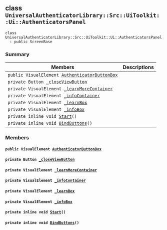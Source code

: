 ## class `UniversalAuthenticatorLibrary::Src::UiToolkit::Ui::AuthenticatorsPanel` 

```
class UniversalAuthenticatorLibrary::Src::UiToolkit::Ui::AuthenticatorsPanel
  : public ScreenBase
```

### Summary

 Members                        | Descriptions                                
--------------------------------|---------------------------------------------
`public VisualElement `[`AuthenticatorButtonBox`](#class_universal_authenticator_library_1_1_src_1_1_ui_toolkit_1_1_ui_1_1_authenticators_panel_1a8363e5f560e1445a60d7201a50800509) | 
`private Button `[`_closeViewButton`](#class_universal_authenticator_library_1_1_src_1_1_ui_toolkit_1_1_ui_1_1_authenticators_panel_1aefa810109f4fcd16559164bb31eef046) | 
`private VisualElement `[`_learnMoreContainer`](#class_universal_authenticator_library_1_1_src_1_1_ui_toolkit_1_1_ui_1_1_authenticators_panel_1a54c805e34b1b57664fcda3acf5910716) | 
`private VisualElement `[`_infoContainer`](#class_universal_authenticator_library_1_1_src_1_1_ui_toolkit_1_1_ui_1_1_authenticators_panel_1a7697b702bc4ac4d3a543451454067527) | 
`private VisualElement `[`_learnBox`](#class_universal_authenticator_library_1_1_src_1_1_ui_toolkit_1_1_ui_1_1_authenticators_panel_1a4329741038af44baf9630c3cf865ac30) | 
`private VisualElement `[`_infoBox`](#class_universal_authenticator_library_1_1_src_1_1_ui_toolkit_1_1_ui_1_1_authenticators_panel_1ae9cc69d3da1414dbd7f7da44af4018b8) | 
`private inline void `[`Start`](#class_universal_authenticator_library_1_1_src_1_1_ui_toolkit_1_1_ui_1_1_authenticators_panel_1a07aaf1227e4d645f15e0a964f54ef291)`()` | 
`private inline void `[`BindButtons`](#class_universal_authenticator_library_1_1_src_1_1_ui_toolkit_1_1_ui_1_1_authenticators_panel_1ac0a62408f7b64fe84a8a710e7119b60b)`()` | 

### Members

#### `public VisualElement `[`AuthenticatorButtonBox`](#class_universal_authenticator_library_1_1_src_1_1_ui_toolkit_1_1_ui_1_1_authenticators_panel_1a8363e5f560e1445a60d7201a50800509) 

#### `private Button `[`_closeViewButton`](#class_universal_authenticator_library_1_1_src_1_1_ui_toolkit_1_1_ui_1_1_authenticators_panel_1aefa810109f4fcd16559164bb31eef046) 

#### `private VisualElement `[`_learnMoreContainer`](#class_universal_authenticator_library_1_1_src_1_1_ui_toolkit_1_1_ui_1_1_authenticators_panel_1a54c805e34b1b57664fcda3acf5910716) 

#### `private VisualElement `[`_infoContainer`](#class_universal_authenticator_library_1_1_src_1_1_ui_toolkit_1_1_ui_1_1_authenticators_panel_1a7697b702bc4ac4d3a543451454067527) 

#### `private VisualElement `[`_learnBox`](#class_universal_authenticator_library_1_1_src_1_1_ui_toolkit_1_1_ui_1_1_authenticators_panel_1a4329741038af44baf9630c3cf865ac30) 

#### `private VisualElement `[`_infoBox`](#class_universal_authenticator_library_1_1_src_1_1_ui_toolkit_1_1_ui_1_1_authenticators_panel_1ae9cc69d3da1414dbd7f7da44af4018b8) 

#### `private inline void `[`Start`](#class_universal_authenticator_library_1_1_src_1_1_ui_toolkit_1_1_ui_1_1_authenticators_panel_1a07aaf1227e4d645f15e0a964f54ef291)`()` 

#### `private inline void `[`BindButtons`](#class_universal_authenticator_library_1_1_src_1_1_ui_toolkit_1_1_ui_1_1_authenticators_panel_1ac0a62408f7b64fe84a8a710e7119b60b)`()` 

